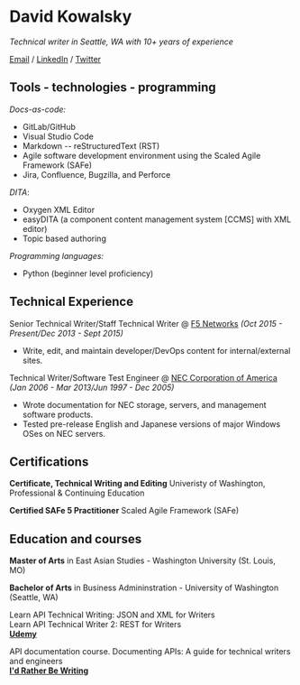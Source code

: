 # David Kowalsky

_Technical writer in Seattle, WA with 10+ years of experience_ <br>

[Email](mailto:davkow@gmail.com) / [LinkedIn](https://www.linkedin.com/in/davidkowalsky/) / [Twitter](https://twitter.com/davkow/)  


## Tools - technologies - programming

_Docs-as-code:_

- GitLab/GitHub
- Visual Studio Code
- Markdown -- reStructuredText (RST)
- Agile software development environment using the Scaled Agile Framework (SAFe)
- Jira, Confluence, Bugzilla, and Perforce


_DITA_:

- Oxygen XML Editor
- easyDITA (a component content management system [CCMS] with XML editor)
- Topic based authoring

_Programming languages:_

- Python (beginner level proficiency)

## Technical Experience

Senior Technical Writer/Staff Technical Writer @ [F5 Networks](https://www.f5.com/) _(Oct 2015 - Present/Dec 2013 - Sept 2015)_ <br>
- Write, edit, and maintain developer/DevOps content for internal/external sites.


Technical Writer/Software Test Engineer @ [NEC Corporation of America](https://www.necam.com/) _(Jan 2006 - Mar 2013/Jun 1997 - Dec 2005)_ <br>
- Wrote documentation for NEC storage, servers, and management software products.
- Tested pre-release English and Japanese versions of major Windows OSes on NEC servers.

## Certifications

**Certificate, Technical Writing and Editing** Univeristy of Washington, Professional & Continuing Education

**Certified SAFe 5 Practitioner** Scaled Agile Framework (SAFe) <br>

## Education and courses 

**Master of Arts** in East Asian Studies - Washington University (St. Louis, MO)

**Bachelor of Arts** in Business Admininstration - University of Washington (Seattle, WA)

Learn API Technical Writing: JSON and XML for Writers<br>
Learn API Technical Writer 2: REST for Writers<br>
[**Udemy**](https://www.udemy.com/) 

API documentation course. Documenting APIs: A guide for technical writers and engineers<br>
[**I'd Rather Be Writing**](https://idratherbewriting.com/learnapidoc/)
